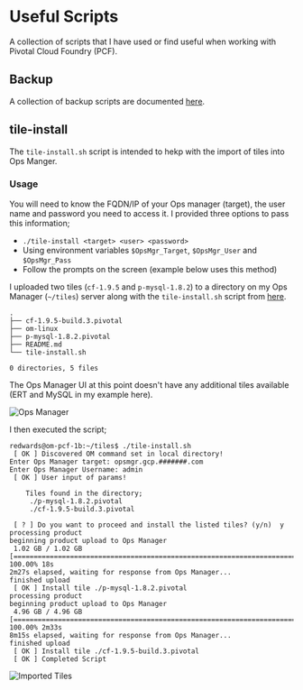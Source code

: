 # Useful Scripts

A collection of scripts that I have used or find useful when working with Pivotal Cloud Foundry (PCF).

## Backup
A collection of backup scripts are documented [here](https://github.com/clijockey/pcf-useful-scripts/tree/master/backup).


## tile-install
The `tile-install.sh` script is intended to hekp with the import of tiles into Ops Manger.

### Usage

You will need to know the FQDN/IP of your Ops manager (target), the user name and password you need to access it. I provided three options to pass this information;

* `./tile-install <target> <user> <password>`
* Using environment variables `$OpsMgr_Target`, `$OpsMgr_User` and `$OpsMgr_Pass`
* Follow the prompts on the screen (example below uses this method)

I uploaded two tiles (`cf-1.9.5` and `p-mysql-1.8.2`) to a directory on my Ops Manager (`~/tiles`) server along with the `tile-install.sh` script from [here](https://github.com/clijockey/pcf-useful-scripts/blob/master/tile-install.sh).

```
.
├── cf-1.9.5-build.3.pivotal
├── om-linux
├── p-mysql-1.8.2.pivotal
├── README.md
└── tile-install.sh

0 directories, 5 files
```

The Ops Manager UI at this point doesn't have any additional tiles available (ERT and MySQL in my example here).

![Ops Manager](https://res.cloudinary.com/dalqykxs4/image/upload/v1486242631/opsMgr_gm5olt.png)

I then executed the script;

```language-bash
redwards@om-pcf-1b:~/tiles$ ./tile-install.sh
 [ OK ] Discovered OM command set in local directory!
Enter Ops Manager target: opsmgr.gcp.#######.com
Enter Ops Manager Username: admin
 [ OK ] User input of params!

 	Tiles found in the directory;
	 ./p-mysql-1.8.2.pivotal
	 ./cf-1.9.5-build.3.pivotal

 [ ? ] Do you want to proceed and install the listed tiles? (y/n)  y
processing product
beginning product upload to Ops Manager
 1.02 GB / 1.02 GB [===================================================================================] 100.00% 18s
2m27s elapsed, waiting for response from Ops Manager...
finished upload
 [ OK ] Install tile ./p-mysql-1.8.2.pivotal
processing product
beginning product upload to Ops Manager
 4.96 GB / 4.96 GB [=================================================================================] 100.00% 2m33s
8m15s elapsed, waiting for response from Ops Manager...
finished upload
 [ OK ] Install tile ./cf-1.9.5-build.3.pivotal
 [ OK ] Completed Script
```

![Imported Tiles](https://res.cloudinary.com/dalqykxs4/image/upload/v1486242632/OpsMgr_with_imported_tiles_ohh9c9.png)

